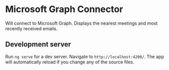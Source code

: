 # Microsoft Graph Connector

Will connect to Microsoft Graph. Displays the nearest meetings and most recently received emails.

## Development server

Run `ng serve` for a dev server. Navigate to `http://localhost:4200/`. The app will automatically reload if you change any of the source files.